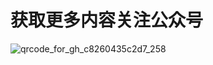 # 获取更多内容关注公众号
![qrcode_for_gh_c8260435c2d7_258](http://520htt.com/upload/2020/05/qrcode_for_gh_c8260435c2d7_258-4703192829404b63b48d02e6e2cf9e1c.jpg)
